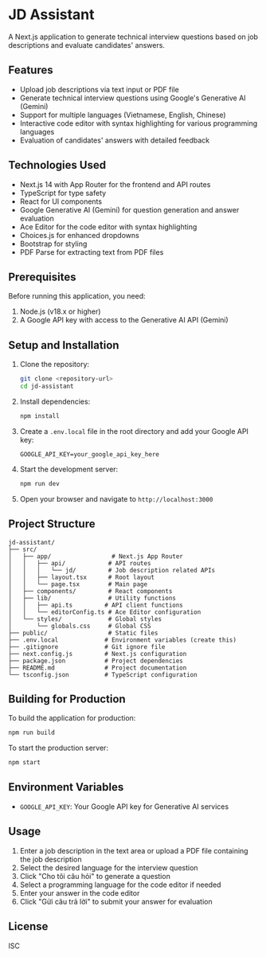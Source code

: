 # JD Assistant

A Next.js application to generate technical interview questions based on job descriptions and evaluate candidates' answers.

## Features

- Upload job descriptions via text input or PDF file
- Generate technical interview questions using Google's Generative AI (Gemini)
- Support for multiple languages (Vietnamese, English, Chinese)
- Interactive code editor with syntax highlighting for various programming languages
- Evaluation of candidates' answers with detailed feedback

## Technologies Used

- Next.js 14 with App Router for the frontend and API routes
- TypeScript for type safety
- React for UI components
- Google Generative AI (Gemini) for question generation and answer evaluation
- Ace Editor for the code editor with syntax highlighting
- Choices.js for enhanced dropdowns
- Bootstrap for styling
- PDF Parse for extracting text from PDF files

## Prerequisites

Before running this application, you need:

1. Node.js (v18.x or higher)
2. A Google API key with access to the Generative AI API (Gemini)

## Setup and Installation

1. Clone the repository:
   ```bash
   git clone <repository-url>
   cd jd-assistant
   ```

2. Install dependencies:
   ```bash
   npm install
   ```

3. Create a `.env.local` file in the root directory and add your Google API key:
   ```
   GOOGLE_API_KEY=your_google_api_key_here
   ```

4. Start the development server:
   ```bash
   npm run dev
   ```

5. Open your browser and navigate to `http://localhost:3000`

## Project Structure

```
jd-assistant/
├── src/
│   ├── app/                 # Next.js App Router
│   │   ├── api/            # API routes
│   │   │   └── jd/         # Job description related APIs
│   │   ├── layout.tsx      # Root layout
│   │   └── page.tsx        # Main page
│   ├── components/         # React components
│   ├── lib/                # Utility functions
│   │   ├── api.ts         # API client functions
│   │   └── editorConfig.ts # Ace Editor configuration
│   └── styles/             # Global styles
│       └── globals.css     # Global CSS
├── public/                 # Static files
├── .env.local             # Environment variables (create this)
├── .gitignore             # Git ignore file
├── next.config.js         # Next.js configuration
├── package.json           # Project dependencies
├── README.md              # Project documentation
└── tsconfig.json          # TypeScript configuration
```

## Building for Production

To build the application for production:

```bash
npm run build
```

To start the production server:

```bash
npm start
```

## Environment Variables

- `GOOGLE_API_KEY`: Your Google API key for Generative AI services

## Usage

1. Enter a job description in the text area or upload a PDF file containing the job description
2. Select the desired language for the interview question
3. Click "Cho tôi câu hỏi" to generate a question
4. Select a programming language for the code editor if needed
5. Enter your answer in the code editor
6. Click "Gửi câu trả lời" to submit your answer for evaluation

## License

ISC
